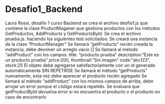 # Desafio1_Backend
Laura Rossi, desafío 1 curso Backend
se crea el archivo desfio1.js que contiene la clase PruductMaganer que gestiona productos con los métodos GetProductos, AddProducts y GetProductsById.
Se crea el archivo prueba.js. haciendo los siguientes test solicitados:
Se creará una instancia de la clase “ProductManager”
Se llamará “getProducts” recién creada la instancia, debe devolver un arreglo vacío []
Se llamará al método “addProduct” con los campos:
title: “producto prueba”
description:”Este es un producto prueba”
price:200,
thumbnail:”Sin imagen”
code:”abc123”,
stock:25
El objeto debe agregarse satisfactoriamente con un id generado automáticamente SIN REPETIRSE
Se llamará el método “getProducts” nuevamente, esta vez debe aparecer el producto recién agregado
Se llamará al método “addProduct” con los mismos campos de arriba, debe arrojar un error porque el código estará repetido.
Se evaluará que getProductById devuelva error si no encuentra el producto o el producto en caso de encontrarlo
